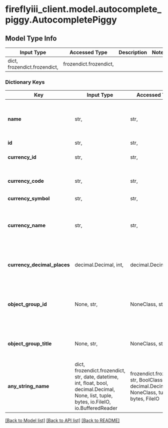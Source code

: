 # fireflyiii_client.model.autocomplete_piggy.AutocompletePiggy

## Model Type Info
Input Type | Accessed Type | Description | Notes
------------ | ------------- | ------------- | -------------
dict, frozendict.frozendict,  | frozendict.frozendict,  |  | 

### Dictionary Keys
Key | Input Type | Accessed Type | Description | Notes
------------ | ------------- | ------------- | ------------- | -------------
**name** | str,  | str,  | Name of the piggy bank found by an auto-complete search. | 
**id** | str,  | str,  |  | 
**currency_id** | str,  | str,  | Currency ID for this piggy bank. | [optional] 
**currency_code** | str,  | str,  | Currency code for this piggy bank. | [optional] 
**currency_symbol** | str,  | str,  |  | [optional] 
**currency_name** | str,  | str,  | Currency name for the currency used by this account. | [optional] 
**currency_decimal_places** | decimal.Decimal, int,  | decimal.Decimal,  |  | [optional] value must be a 32 bit integer
**object_group_id** | None, str,  | NoneClass, str,  | The group ID of the group this object is part of. NULL if no group. | [optional] 
**object_group_title** | None, str,  | NoneClass, str,  | The name of the group. NULL if no group. | [optional] 
**any_string_name** | dict, frozendict.frozendict, str, date, datetime, int, float, bool, decimal.Decimal, None, list, tuple, bytes, io.FileIO, io.BufferedReader | frozendict.frozendict, str, BoolClass, decimal.Decimal, NoneClass, tuple, bytes, FileIO | any string name can be used but the value must be the correct type | [optional]

[[Back to Model list]](../../README.md#documentation-for-models) [[Back to API list]](../../README.md#documentation-for-api-endpoints) [[Back to README]](../../README.md)

